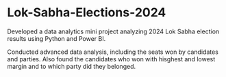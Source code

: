 # Lok-Sabha-Elections-2024

Developed a data analytics mini project analyzing 2024 Lok Sabha election results using Python and
Power BI.

Conducted advanced data analysis, including the seats won by candidates and parties. Also found the candidates who won with hisghest and lowest margin and to which party did they belonged.

